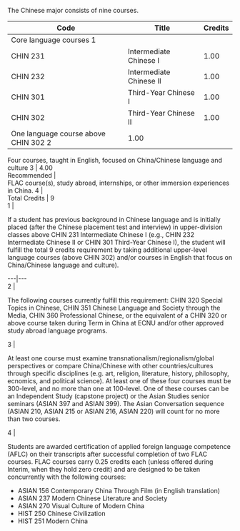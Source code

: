 The Chinese major consists of nine courses.

Code  |  Title  |  Credits  
---|---|---  
Core language courses  1  |  
CHIN 231  |  Intermediate Chinese I  |  1.00  
CHIN 232  |  Intermediate Chinese II  |  1.00  
CHIN 301  |  Third-Year Chinese I  |  1.00  
CHIN 302  |  Third-Year Chinese II  |  1.00  
One language course above CHIN 302  2  |  1.00  
Four courses, taught in English, focused on China/Chinese language and culture
3  |  4.00  
Recommended  |  
FLAC course(s), study abroad, internships, or other immersion experiences in
China.  4  |  
Total Credits  |  9  
1  |

If a student has previous background in Chinese language and is initially
placed (after the Chinese placement test and interview) in upper-division
classes above CHIN 231 Intermediate Chinese I (e.g., CHIN 232 Intermediate
Chinese II or CHIN 301 Third-Year Chinese I), the student will fulfill the
total 9 credits requirement by taking additional upper-level language courses
(above CHIN 302) and/or courses in English that focus on China/Chinese
language and culture).  
  
---|---  
2  |

The following courses currently fulfill this requirement: CHIN 320 Special
Topics in Chinese, CHIN 351 Chinese Language and Society through the Media,
CHIN 360 Professional Chinese, or the equivalent of a CHIN 320 or above course
taken during Term in China at ECNU and/or other approved study abroad language
programs.  
  
3  |

At least one course must examine transnationalism/regionalism/global
perspectives or compare China/Chinese with other countries/cultures through
specific disciplines (e.g. art, religion, literature, history, philosophy,
ecnomics, and political science). At least one of these four courses must be
300-level, and no more than one at 100-level. One of these courses can be an
Independent Study (capstone project) or the Asian Studies senior seminars
(ASIAN 397 and ASIAN 399). The Asian Conversation sequence (ASIAN 210, ASIAN
215 or ASIAN 216, ASIAN 220) will count for no more than two courses.  
  
4  |

Students are awarded certification of applied foreign language competence
(AFLC) on their transcripts after successful completion of two FLAC courses.
FLAC courses carry 0.25 credits each (unless offered during Interim, when they
hold zero credit) and are designed to be taken concurrently with the following
courses:

  * ASIAN 156 Contemporary China Through Film (in English translation) 
  * ASIAN 237 Modern Chinese Literature and Society 
  * ASIAN 270 Visual Culture of Modern China 
  * HIST 250 Chinese Civilization 
  * HIST 251 Modern China 

